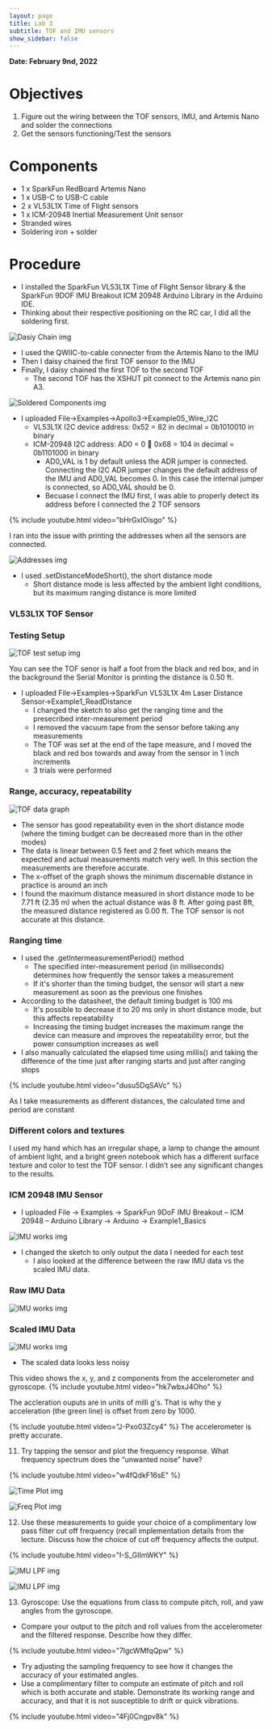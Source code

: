 ```yaml
---
layout: page
title: Lab 3
subtitle: TOF and IMU sensors
show_sidebar: false
---
```


**Date: February 9nd, 2022**

# Objectives
1. Figure out the wiring between the TOF sensors, IMU, and Artemis Nano and solder the connections
2. Get the sensors functioning/Test the sensors

# Components
- 1 x SparkFun RedBoard Artemis Nano
- 1 x USB-C to USB-C cable
- 2 x VL53L1X Time of Flight sensors
- 1 x ICM-20948 Inertial Measurement Unit sensor
- Stranded wires
- Soldering iron + solder

# Procedure
- I installed the SparkFun VL53L1X Time of Flight Sensor library & the SparkFun 9DOF IMU Breakout ICM 20948 Arduino Library in the Arduino IDE.
- Thinking about their respective positioning on the RC car, I did all the soldering first.

![Dasiy Chain img](img/lab3/Lab3-daisy-chain.JPG)

- I used the QWIIC-to-cable connecter from the Artemis Nano to the IMU
- Then I daisy chained the first TOF sensor to the IMU
- Finally, I daisy chained the first TOF to the second TOF
    - The second TOF has the XSHUT pit connect to the Artemis nano pin A3.
        
![Soldered Components img](img/lab3/Lab3-soldered-components.jpg)

- I uploaded File->Examples->Apollo3->Example05_Wire_I2C
    - VL53L1X I2C device address: 0x52 = 82 in decimal = 0b1010010 in binary
    - ICM-20948 I2C address: AD0 = 0  0x68 = 104 in decimal = 0b1101000 in binary
        - AD0_VAL is 1 by default unless the ADR jumper is connected. Connecting the I2C ADR jumper changes the default address of the IMU and AD0_VAL becomes 0. In this case the internal jumper is connected, so AD0_VAL should be 0.
        - Becuase I connect the IMU first, I was able to properly detect its address before I connected the 2 TOF sensors

{% include youtube.html video="bHrGxIOisgo" %}

I ran into the issue with printing the addresses when all the sensors are connected.

![Addresses img](img/lab3/Lab3-addresses-all-detected.png)

- I used .setDistanceModeShort(), the short distance mode
    - Short distance mode is less affected by the ambient light conditions, but its maximum ranging distance is
more limited

### VL53L1X TOF Sensor

### Testing Setup

![TOF test setup img](img/lab3/Lab3-tof-test.JPG)

You can see the TOF senor is half a foot from the black and red box, and in the background the Serial Monitor is printing the distance is 0.50 ft.

- I uploaded File->Examples->SparkFun VL53L1X 4m Laser Distance Sensor->Example1_ReadDistance
    - I changed the sketch to also get the ranging time and the presecribed inter-measurement period
    - I removed the vacuum tape from the sensor before taking any measurements
    - The TOF was set at the end of the tape measure, and I moved the black and red box towards and away from the sensor in 1 inch increments
    - 3 trials were performed

### Range, accuracy, repeatability

![TOF data graph](img/lab3/tof_data_IMG.png)

- The sensor has good repeatability even in the short distance mode (where the timing budget can be decreased more than in the other modes)
- The data is linear between 0.5 feet and 2 feet which means the expected and actual measurements match very well. In this section the measurements are therefore accurate.
- The x-offset of the graph shows the minimum discernable distance in practice is around an inch
- I found the maximum distance measured in short distance mode to be 7.71 ft (2.35 m) when the actual distance was 8 ft. After going past 8ft, the measured distance registered as 0.00 ft. The TOF sensor is not accurate at this distance.

### Ranging time
- I used the .getIntermeasurementPeriod() method
  - The specified inter-measurement period (in milliseconds) determines how frequently the sensor takes a measurement
  - If it's shorter than the timing budget, the sensor will start a new measurement as soon as the previous one finishes
- According to the datasheet, the default timing budget is 100 ms
  - It's possible to decrease it to 20 ms only in short distance mode, but this affects repeatability
  - Increasing the timing budget increases the maximum range the device can measure and improves the repeatability error, but the power consumption increases as well
- I also manually calculated the elapsed time using millis() and taking the difference of the time just after ranging starts and just after ranging stops

{% include youtube.html video="dusu5DqSAVc" %}

As I take measurements as different distances, the calculated time and period are constant

### Different colors and textures
I used my hand which has an irregular shape, a lamp to change the amount of ambient light, and a bright green notebook which has a different surface texture and color to test the TOF sensor. I didn’t see any significant changes to the results.

### ICM 20948 IMU Sensor
- I uploaded File -> Examples -> SparkFun 9DoF IMU Breakout – ICM 20948 – Arduino Library -> Arduino -> Example1_Basics

![IMU works img](img/lab3/Lab3-imu-functioning.png)

- I changed the sketch to only output the data I needed for each test
  - I also looked at the difference between the raw IMU data vs the scaled IMU data.

### Raw IMU Data
![IMU works img](img/lab3/Lab3-imu-raw-data.png)

### Scaled IMU Data
![IMU works img](img/lab3/Lab3-imu-scaled-data.png)

- The scaled data looks less noisy

This video shows the x, y, and z components from the accelerometer and gyroscope.
{% include youtube.html video="hk7wbxJ4Oho" %}

The accleration ouputs are in units of milli g's. That is why the y acceleration (the green line) is offset from zero by 1000.

{% include youtube.html video="J-Pxo03Zcy4" %}
The accelerometer is pretty accurate.

11. Try tapping the sensor and plot the frequency response. What frequency spectrum does the “unwanted noise” have?

{% include youtube.html video="w4fQdkF16sE" %}

![Time Plot img](img/lab3/lab3_time_domain_IMG.png)

![Freq Plot img](img/lab3/lab3_freq_domain_IMG.png)

12. Use these measurements to guide your choice of a complimentary low pass filter cut off frequency (recall implementation details from the lecture. Discuss how the choice of cut off frequency affects the output.

{% include youtube.html video="I-S_GIImWKY" %}

![IMU LPF img](img/lab3/Lab3-LPF1.png)

![IMU LPF img](img/lab3/Lab3-LPF2.png)

13. Gyroscope: Use the equations from class to compute pitch, roll, and yaw angles from the gyroscope.
  - Compare your output to the pitch and roll values from the accelerometer and the filtered response. Describe how they differ.

{% include youtube.html video="7lgcWMfqQpw" %}

- Try adjusting the sampling frequency to see how it changes the accuracy of your estimated angles.
- Use a complimentary filter to compute an estimate of pitch and roll which is both accurate and stable. Demonstrate its working range and accuracy, and that it is not susceptible to drift or quick vibrations.

{% include youtube.html video="4Fj0Cngpv8k" %}



